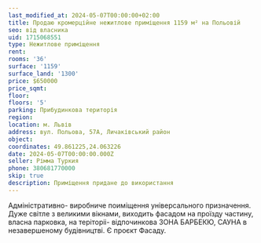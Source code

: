 ```yaml
---
last_modified_at: 2024-05-07T00:00:00+02:00
title: Продаю кромерційне нежитлове приміщення 1159 м² на Польовій
seo: від власника
uid: 1715068551
type: Нежитлове приміщення
rent:
rooms: '36'
surface: '1159'
surface_land: '1300'
price: $650000
price_sqmt:
floor:
floors: '5'
parking: Прибудинкова територія
region:
location: м. Львів
address: вул. Польова, 57А, Личаківський район
object:
coordinates: 49.861225,24.063226
date: 2024-05-07T00:00:00.000Z
seller: Рімма Туркия
phone: 380681770000
skip: true
description: Приміщення придане до використання
---
```


Адміністративно- виробниче поиміщення універсального призначення. Дуже світле з великими вікнами, виходить фасадом на проїзду частину, власна парковка, на теріторіі- відпочинкова ЗОНА БАРБЕКЮ, САУНА в незавершеному будівництві. Є проєкт Фасаду.
